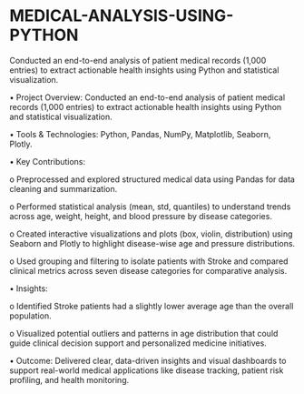 # MEDICAL-ANALYSIS-USING-PYTHON
Conducted an end-to-end analysis of patient medical records (1,000 entries) to extract actionable health insights using Python and statistical visualization.

•	Project Overview: Conducted an end-to-end analysis of patient medical records (1,000 entries) to extract actionable health insights using Python and statistical visualization.

•	Tools & Technologies: Python, Pandas, NumPy, Matplotlib, Seaborn, Plotly.

•	Key Contributions:

o	Preprocessed and explored structured medical data using Pandas for data cleaning and summarization.

o	Performed statistical analysis (mean, std, quantiles) to understand trends across age, weight, height, and blood pressure by disease categories.

o	Created interactive visualizations and plots (box, violin, distribution) using Seaborn and Plotly to highlight disease-wise age and pressure distributions.

o	Used grouping and filtering to isolate patients with Stroke and compared clinical metrics across seven disease categories for comparative analysis.

•	Insights:

o	Identified Stroke patients had a slightly lower average age than the overall population.

o	Visualized potential outliers and patterns in age distribution that could guide clinical decision support and personalized medicine initiatives.

•	Outcome: Delivered clear, data-driven insights and visual dashboards to support real-world medical applications like disease tracking, patient risk profiling, and health monitoring.
